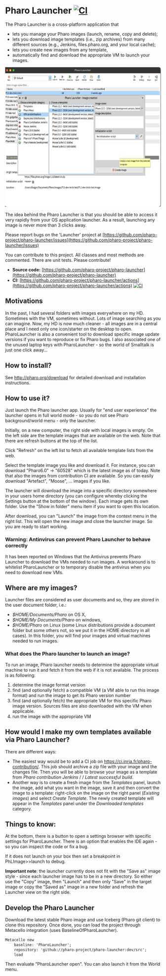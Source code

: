 # Pharo Launcher [![CI](https://github.com/pharo-project/pharo-launcher/actions/workflows/CI.yml/badge.svg)](https://github.com/pharo-project/pharo-launcher/actions/workflows/CI.yml)
The Pharo Launcher is a cross-platform application that
- lets you manage your Pharo images (launch, rename, copy and delete);
- lets you download image templates (i.e., zip archives) from many
  different sources (e.g., Jenkins, files.pharo.org, and your local cache);
- lets you create new images from any template,
- automatically find and download the appropriate VM to launch your images.

<img src="./doc/images/pharo-launcher-main-window.png" height="450" alt="A Pharo Launcher screenshot">

The idea behind the Pharo Launcher is that you should be able to access it very rapidly from your OS application launcher. As a result,
launching any image is never more than 3 clicks away.

Please report bugs on the 'Launcher' project at [https://github.com/pharo-project/pharo-launcher/issues](https://github.com/pharo-project/pharo-launcher/issues)

You can contribute to this project. All classes and most methods are commented. There are unit tests. Please contribute!

- **Source code:** [https://github.com/pharo-project/pharo-launcher](https://github.com/pharo-project/pharo-launcher)
- **CI:** [https://github.com/pharo-project/pharo-launcher/actions](https://github.com/pharo-project/pharo-launcher/actions) [![CI](https://github.com/pharo-project/pharo-launcher/actions/workflows/CI.yml/badge.svg)](https://github.com/pharo-project/pharo-launcher/actions/workflows/CI.yml)

## Motivations
In the past, I had several folders with images everywhere on my HD. Sometimes with the VM, sometimes without. Lots of image searching as you can imagine.
Now, my HD is now much cleaner - all images are in a central place and I need only one icon/starter on the desktop to open. PharoLauncher is also a convenient tool to download specific image update versions if you want to reproduce or fix Pharo bugs. I also associated one of the unused laptop keys with PharoLauncher - so the world of Smalltalk is just one click away...

## How to install?
See http://pharo.org/download for detailed download and installation instructions.

## How to use it?
Just launch the Pharo launcher app.
Usually for "end user experience" the launcher opens in full world mode - so you do not see Pharo background/world menu - only the launcher.

Initially, on a new computer, the right side with local images is empty. On the left side are the template images that are available on the web. Note that there are refresh buttons at the top of the list.

Click "Refresh" on the left list to fetch all available template lists from the web.

Select the template image you like and download it. For instance, you can download "Pharo6.0" -> "60528" which is the latest image as of today. Note that also the images from contribution CI are available.
So you can easily download "Artefact", "Moose", ... images if you like.

The launcher will download the image into a specific directory somewhere in your users home directory (you can configure whereby clicking the Settings button at the bottom of the window).
Each image gets its own folder. Use the "Show in folder" menu item if you want to open this location.

After download, you can "Launch" the image from the context menu in the right list. This will open the new image and close the launcher image. So you are ready to start working.

### Warning: Antinvirus can prevent Pharo Launcher to behave correctly
It has been reported on Windows that the Antivirus prevents Pharo Launcher to download the VMs needed to run images. A workaround is to whitelist PharoLauncher or to temporary disable the antivirus when you need to download new VMs.

## Where are my images?
Launcher files are considered as user documents and so, they are stored in the user document folder, i.e.:
- *$HOME/Documents/Pharo* on OS X,
- *$HOME/My Documents/Pharo* on windows,
- *$HOME/Pharo* on Linux (some Linux distributions provide a document folder but some others not, so we put it in the HOME directory in all cases).
In this folder, you will find your images and virtual machines needed to run images.

### What does the Pharo launcher to launch an image? 
To run an image, Pharo launcher needs to determine the appropriate virtual machine to run it and fetch it from the web if it is not available.
The process is as following:
1. determine the image format version
2. find (and optionally fetch) a compatible VM (a VM able to run this image format) and run the image to get its Pharo version number
3. find (and optionally fetch) the appropriate VM for this specific Pharo image version. Sources files are also downloaded with the VM when applicable.
4. run the image with the appropriate VM

## How would I make my own templates available via Pharo Launcher?
There are different ways:
- The easiest way would be to add a CI job on https://ci.inria.fr/pharo-contribution/. This job should archive a zip file with your image and the changes file. Then you will be able to browse your image as a template from *Pharo contribution Jenkins* / *<your job name>* / *Latest successful build*.
- Another way is to create a fresh image from the *Templates* panel, launch the image, add what you want in the image, save it and then convert the image to a template: right-click on the image on the right panel (*Existing images*) and select *Create Template*. The newly created template will appear in the *Templates* panel under the *Downloaded templates* category.

## Things to know:
At the bottom, there is a button to open a settings browser with specific settings for PharoLauncher. There is an option that enables the IDE again - so you can inspect the code or fix a bug.

If it does not launch on your box then set a breakpoint in PhLImage>>launch to debug.

**Important note**: the launcher currently does not fit with the "Save as" image style - since each launcher image
has to be in a new directory. So either use the "Copy" image, then "Launch" and then only "Save" in the target image or copy the "Saved as" image in a new folder and refresh the Launcher view on the right side.

## Develop the Pharo Launcher

Download the latest stable Pharo image and use Iceberg (Pharo git client) to clone this repository.
Once done, you can load the project through Metacello integration (uses BaselineOfPharoLauncher).

```Smalltalk
Metacello new
	baseline: 'PharoLauncher';
	repository: 'github://pharo-project/pharo-launcher:dev/src';
	load
 ```

Then evaluate  "PharoLauncher open". You can also launch it from the World menu.
